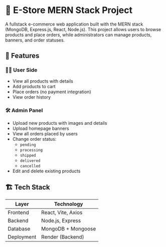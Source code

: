 # 🛒 E-Store MERN Stack Project

A fullstack e-commerce web application built with the MERN stack (MongoDB, Express.js, React, Node.js). This project allows users to browse products and place orders, while administrators can manage products, banners, and order statuses.

## 🚀 Features

### 🧑‍💻 User Side
- View all products with details
- Add products to cart
- Place orders (no payment integration)
- View order history

### 🛠️ Admin Panel
- Upload new products with images and details
- Upload homepage banners
- View all orders placed by users
- Change order status:
  - `pending`
  - `processing`
  - `shipped`
  - `delivered`
  - `cancelled`
- Edit and delete existing products

## 🏗️ Tech Stack

| Layer        | Technology         |
|--------------|--------------------|
| Frontend     | React, Vite, Axios |
| Backend      | Node.js, Express   |
| Database     | MongoDB + Mongoose |
| Deployment   | Render (Backend)   |


